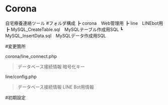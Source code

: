 # Corona
自宅療養連絡ツール
#フォルダ構成
┣ corona　Web管理用
┣ line　LINEbot用
┣ MySQL_CreateTable.sql　MySQLテーブル作成用SQL
┗ MySQL_InsertData.sql　MySQLデータ作成用SQL

#変更箇所

corona/line_connect.php
>データベース接続情報
>暗号化キー

line/config.php
>データベース接続情報
>LINE Bot用情報

#初期設定

